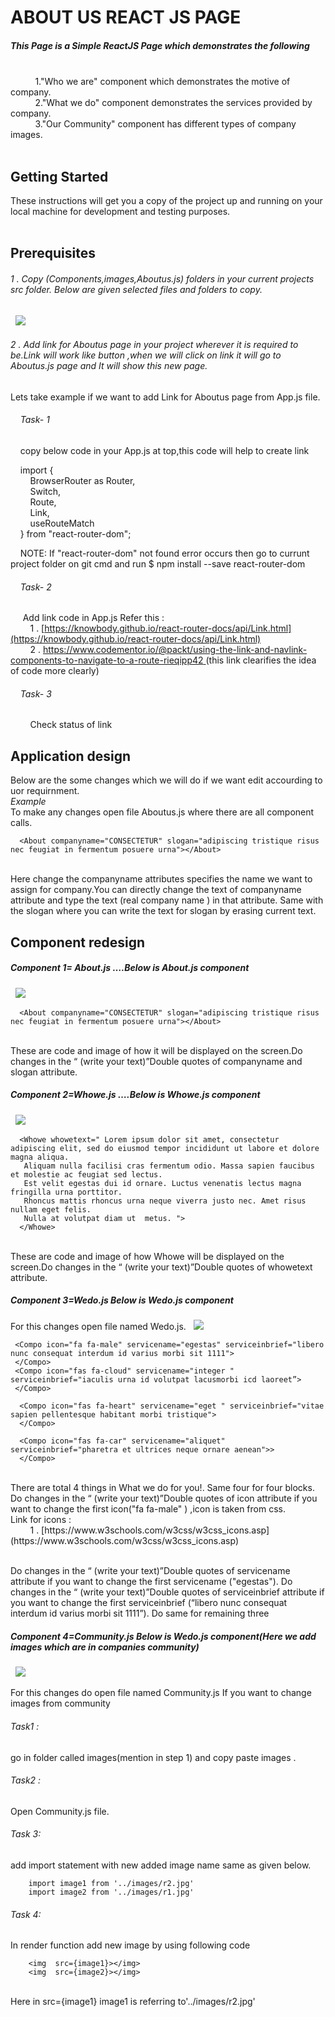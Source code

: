 # ABOUT US REACT JS PAGE
##### This Page is a Simple ReactJS Page which demonstrates the following

  <br/>
&nbsp;&nbsp;&nbsp;&nbsp;&nbsp;&nbsp;&nbsp;&nbsp;&nbsp;&nbsp;1."Who we are" component which demonstrates the motive of company.<br />
&nbsp;&nbsp;&nbsp;&nbsp;&nbsp;&nbsp;&nbsp;&nbsp;&nbsp;&nbsp;2."What we do" component demonstrates the services provided by company.<br />
&nbsp;&nbsp;&nbsp;&nbsp;&nbsp;&nbsp;&nbsp;&nbsp;&nbsp;&nbsp;3."Our Community" component has different types of company images.  
<br /><br />

## Getting Started

These instructions will get you a copy of the project up and running on your local machine for development and testing purposes.
<br /><br />

## Prerequisites
###### 1 . Copy (Components,images,Aboutus.js) folders in your current projects src folder. Below are given selected files and folders to copy.

&nbsp;&nbsp;<img src="images/img1.png">

###### 2 . Add link for Aboutus page in your project wherever it is required to be.Link will work like button ,when we will click on link it will go to Aboutus.js page and It will show this new page.
Lets take example if we want to add Link for Aboutus page from App.js  file.

###### &nbsp;&nbsp;&nbsp;&nbsp;Task- 1
&nbsp;&nbsp;&nbsp;&nbsp;copy below code in your App.js at top,this code will help to create link


&nbsp;&nbsp;&nbsp;&nbsp;import {<br/>
&nbsp;&nbsp;&nbsp;&nbsp;&nbsp;&nbsp;&nbsp;  BrowserRouter as Router,<br/>
&nbsp;&nbsp;&nbsp;&nbsp;&nbsp;&nbsp;&nbsp;  Switch,<br/>
&nbsp;&nbsp;&nbsp;&nbsp;&nbsp;&nbsp;&nbsp;  Route,<br/>
&nbsp;&nbsp;&nbsp;&nbsp;&nbsp;&nbsp;&nbsp;  Link,<br/>
&nbsp;&nbsp;&nbsp;&nbsp;&nbsp;&nbsp;&nbsp;  useRouteMatch<br/>
&nbsp;&nbsp;&nbsp;&nbsp;} from "react-router-dom";<br/>

&nbsp;&nbsp;&nbsp;&nbsp;NOTE: If  "react-router-dom" not found error occurs then go to currunt project folder on git cmd and run $ npm install --save react-router-dom

###### &nbsp;&nbsp;&nbsp;&nbsp;Task- 2
&nbsp;&nbsp;&nbsp;&nbsp;  Add link code in App.js
Refer this :<br/>
&nbsp;&nbsp;&nbsp;&nbsp;&nbsp;&nbsp;&nbsp;&nbsp;1 . [https://knowbody.github.io/react-router-docs/api/Link.html](https://knowbody.github.io/react-router-docs/api/Link.html)<br/>
&nbsp;&nbsp;&nbsp;&nbsp;&nbsp;&nbsp;&nbsp;&nbsp;2 . [https://www.codementor.io/@packt/using-the-link-and-navlink-components-to-navigate-to-a-route-rieqipp42 ](https://www.codementor.io/@packt/using-the-link-and-navlink-components-to-navigate-to-a-route-rieqipp42 )(this link clearifies the idea of code more clearly)

###### &nbsp;&nbsp;&nbsp;&nbsp;Task- 3
&nbsp;&nbsp;&nbsp;&nbsp;&nbsp;&nbsp;&nbsp;&nbsp;Check status of link

## Application design
Below are the some changes which we will do if we want edit accourding to uor requirnment.
<br/>_Example_<br/>
To make any changes open file Aboutus.js where there are all component calls.

      <About companyname="CONSECTETUR" slogan="adipiscing tristique risus nec feugiat in fermentum posuere urna"></About>
<br/>
Here change the companyname attributes specifies the name we want to assign for company.You can directly change the text of companyname attribute and type the text (real company name ) in that attribute.
Same with the slogan where you can write the text for slogan by erasing current text.

## Component redesign    
##### Component 1= About.js   ….Below is About.js component
&nbsp;&nbsp;<img src="images/img2.png">

      <About companyname="CONSECTETUR" slogan="adipiscing tristique risus nec feugiat in fermentum posuere urna"></About>
<br/>
These are code and image of how it will be displayed on the screen.Do changes in the “ (write your text)”Double quotes of companyname and slogan attribute.



##### Component 2=Whowe.js   ….Below is Whowe.js component
&nbsp;&nbsp;<img src="images/img3.png">


      <Whowe whowetext=" Lorem ipsum dolor sit amet, consectetur adipiscing elit, sed do eiusmod tempor incididunt ut labore et dolore magna aliqua.
       Aliquam nulla facilisi cras fermentum odio. Massa sapien faucibus et molestie ac feugiat sed lectus.
       Est velit egestas dui id ornare. Luctus venenatis lectus magna fringilla urna porttitor.
       Rhoncus mattis rhoncus urna neque viverra justo nec. Amet risus nullam eget felis.
       Nulla at volutpat diam ut  metus. ">
      </Whowe>

<br/>
These are code and image of how Whowe will be displayed on the screen.Do changes in the “ (write your text)”Double quotes of whowetext attribute.


##### Component 3=Wedo.js  Below is Wedo.js component
For this changes open file named Wedo.js.
&nbsp;&nbsp;<img src="images/img4.png">


     <Compo icon="fa fa-male" servicename="egestas" serviceinbrief="libero nunc consequat interdum id varius morbi sit 1111">
     </Compo>
     <Compo icon="fas fa-cloud" servicename="integer " serviceinbrief="iaculis urna id volutpat lacusmorbi icd laoreet”>
     </Compo>

      <Compo icon="fas fa-heart" servicename="eget " serviceinbrief="vitae sapien pellentesque habitant morbi tristique">
      </Compo>

      <Compo icon="fas fa-car" servicename="aliquet" serviceinbrief="pharetra et ultrices neque ornare aenean">>
      </Compo>



<br/>
There are total 4 things in What we do for you!. Same four <compo> for four blocks.
Do changes in the “ (write your text)”Double quotes of icon attribute if you want to change the first icon("fa fa-male" ) ,icon is taken from css.<br/>
Link for icons :<br/>
                  &nbsp;&nbsp;&nbsp;&nbsp;&nbsp;&nbsp;&nbsp;&nbsp;1 . [https://www.w3schools.com/w3css/w3css_icons.asp] (https://www.w3schools.com/w3css/w3css_icons.asp) <br/> <br/>


Do changes in the “ (write your text)”Double quotes of servicename attribute if you want to change the first servicename ("egestas").
Do changes in the “ (write your text)”Double quotes of serviceinbrief attribute if you want to change the first serviceinbrief (“libero nunc consequat interdum id varius morbi sit 1111”).
Do same for remaining three <compo/>


##### Component 4=Community.js  Below is Wedo.js component(Here we add images which are in companies community)
&nbsp;&nbsp;<img src="images/img5.png">

For this changes do open file named Community.js
If you want to change images from community
###### Task1 :

go in folder called images(mention in step 1) and copy paste images .
###### Task2 :

Open Community.js file.
###### Task 3:

add import statement with new added image name same as given below.


        import image1 from '../images/r2.jpg'
        import image2 from '../images/r1.jpg'

###### Task 4:

In render function add new image by using following code

        <img  src={image1}></img>
        <img  src={image2}></img>


<br/>
Here in src={image1} image1 is referring to'../images/r2.jpg'
